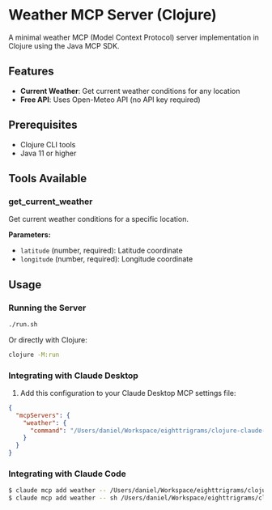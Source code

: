 # Weather MCP Server (Clojure)

A minimal weather MCP (Model Context Protocol) server implementation in Clojure using the Java MCP SDK.

## Features

- **Current Weather**: Get current weather conditions for any location
- **Free API**: Uses Open-Meteo API (no API key required)

## Prerequisites

- Clojure CLI tools
- Java 11 or higher

## Tools Available

### get_current_weather
Get current weather conditions for a specific location.

**Parameters:**
- `latitude` (number, required): Latitude coordinate
- `longitude` (number, required): Longitude coordinate

## Usage

### Running the Server

```bash
./run.sh
```

Or directly with Clojure:

```bash
clojure -M:run
```

### Integrating with Claude Desktop

1. Add this configuration to your Claude Desktop MCP settings file:

```json
{
  "mcpServers": {
    "weather": {
      "command": "/Users/daniel/Workspace/eighttrigrams/clojure-claude-and-mcp-knowledge/clojure-mcp/run.sh"
    }
  }
}
```

### Integrating with Claude Code

```sh
$ claude mcp add weather -- /Users/daniel/Workspace/eighttrigrams/clojure-claude-and-mcp-knowledge/clojure-mcp/run.sh # or
$ claude mcp add weather -- sh /Users/daniel/Workspace/eighttrigrams/clojure-claude-and-mcp-knowledge/clojure-mcp/run.sh
```
